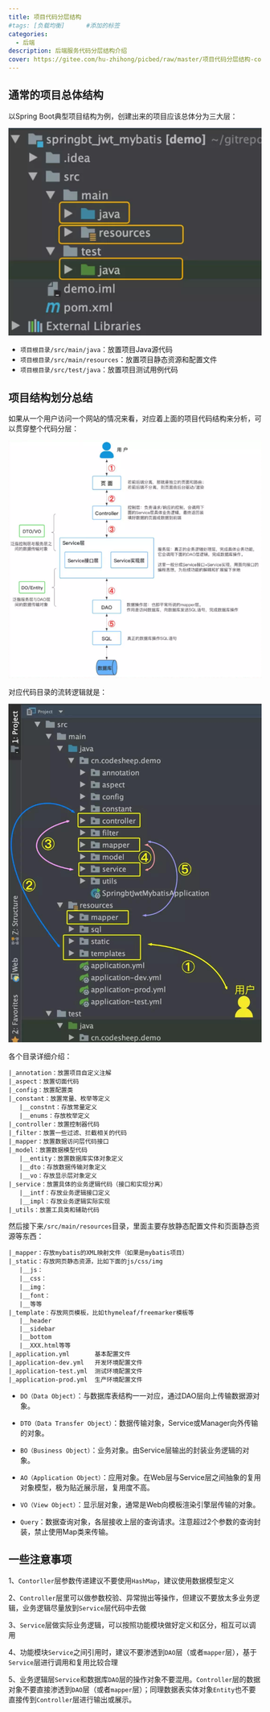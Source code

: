 ```yaml
---
title: 项目代码分层结构
#tags: [负载均衡]      #添加的标签
categories: 
  - 后端
description: 后端服务代码分层结构介绍
cover: https://gitee.com/hu-zhihong/picbed/raw/master/项目代码分层结构-cover.jpg
---
```




## 通常的项目总体结构

以Spring Boot典型项目结构为例，创建出来的项目应该总体分为三大层：

![Spring_Boot典型项目结构](https://raw.githubusercontent.com/OverCookkk/PicBed/master/blogImg/Spring_Boot%E5%85%B8%E5%9E%8B%E9%A1%B9%E7%9B%AE%E7%BB%93%E6%9E%84.png)

- `项目根目录/src/main/java`：放置项目Java源代码
- `项目根目录/src/main/resources`：放置项目静态资源和配置文件
- `项目根目录/src/test/java`：放置项目测试用例代码



## 项目结构划分总结

如果从一个用户访问一个网站的情况来看，对应着上面的项目代码结构来分析，可以贯穿整个代码分层：

![后端服务代码分层](https://raw.githubusercontent.com/OverCookkk/PicBed/master/blogImg/%E5%90%8E%E7%AB%AF%E6%9C%8D%E5%8A%A1%E4%BB%A3%E7%A0%81%E5%88%86%E5%B1%82.png)

对应代码目录的流转逻辑就是：

![后端服务代码分层流转逻辑](https://raw.githubusercontent.com/OverCookkk/PicBed/master/blogImg/%E5%90%8E%E7%AB%AF%E6%9C%8D%E5%8A%A1%E4%BB%A3%E7%A0%81%E5%88%86%E5%B1%82%E6%B5%81%E8%BD%AC%E9%80%BB%E8%BE%91.jpg)

各个目录详细介绍：

```text
|_annotation：放置项目自定义注解
|_aspect：放置切面代码
|_config：放置配置类
|_constant：放置常量、枚举等定义
   |__constnt：存放常量定义
   |__enums：存放枚举定义
|_controller：放置控制器代码
|_filter：放置一些过滤、拦截相关的代码
|_mapper：放置数据访问层代码接口
|_model：放置数据模型代码
   |__entity：放置数据库实体对象定义
   |__dto：存放数据传输对象定义
   |__vo：存放显示层对象定义
|_service：放置具体的业务逻辑代码（接口和实现分离）
   |__intf：存放业务逻辑接口定义
   |__impl：存放业务逻辑实际实现
|_utils：放置工具类和辅助代码
```

然后接下来`/src/main/resources`目录，里面主要存放静态配置文件和页面静态资源等东西：

```text
|_mapper：存放mybatis的XML映射文件（如果是mybatis项目）
|_static：存放网页静态资源，比如下面的js/css/img
   |__js：
   |__css：
   |__img：
   |__font：
   |__等等
|_template：存放网页模板，比如thymeleaf/freemarker模板等
   |__header
   |__sidebar
   |__bottom
   |__XXX.html等等
|_application.yml       基本配置文件
|_application-dev.yml   开发环境配置文件
|_application-test.yml  测试环境配置文件
|_application-prod.yml  生产环境配置文件
```

- `DO（Data Object）`：与数据库表结构一一对应，通过DAO层向上传输数据源对象。

- `DTO（Data Transfer Object）`：数据传输对象，Service或Manager向外传输的对象。

- `BO（Business Object）`：业务对象。由Service层输出的封装业务逻辑的对象。

- `AO（Application Object）`：应用对象。在Web层与Service层之间抽象的复用对象模型，极为贴近展示层，复用度不高。

- `VO（View Object）`：显示层对象，通常是Web向模板渲染引擎层传输的对象。

- `Query`：数据查询对象，各层接收上层的查询请求。注意超过2个参数的查询封装，禁止使用Map类来传输。

  

## 一些注意事项

1、`Contorller`层参数传递建议不要使用`HashMap`，建议使用数据模型定义

2、`Controller`层里可以做参数校验、异常抛出等操作，但建议不要放太多业务逻辑，业务逻辑尽量放到`Service`层代码中去做

3、`Service`层做实际业务逻辑，可以按照功能模块做好定义和区分，相互可以调用

4、功能模块`Service`之间引用时，建议不要渗透到`DAO`层（或者`mapper`层），基于`Service`层进行调用和复用比较合理

5、业务逻辑层`Service`和数据库`DAO`层的操作对象不要混用。`Controller`层的数据对象不要直接渗透到`DAO`层（或者`mapper`层）；同理数据表实体对象`Entity`也不要直接传到`Controller`层进行输出或展示。

